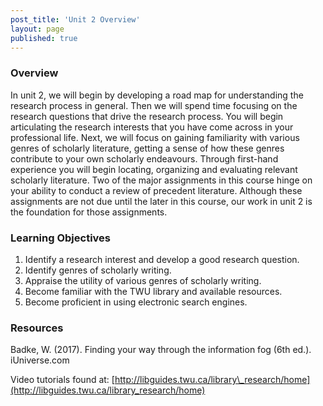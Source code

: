 ```yaml
---
post_title: 'Unit 2 Overview'
layout: page
published: true
---
```


### Overview

In unit 2, we will begin by developing a road map for understanding the research process in general. Then we will spend time focusing on the research questions that drive the research process. You will begin articulating the research interests that you have come across in your professional life. Next, we will focus on gaining familiarity with various genres of scholarly literature, getting a sense of how these genres contribute to your own scholarly endeavours.  Through first-hand experience you will begin locating, organizing and evaluating relevant scholarly literature. Two of the major assignments in this course hinge on your ability to conduct a review of precedent literature. Although these assignments are not due until the later in this course, our work in unit 2 is the foundation for those assignments.

### Learning Objectives

1. Identify a research interest and develop a good research question.
2. Identify genres of scholarly writing. 
3. Appraise the utility of various genres of scholarly writing.
4. Become familiar with the TWU library and available resources. 
5. Become proficient in using electronic search engines. 

### Resources

Badke, W. \(2017\). Finding your way through the information fog \(6th ed.\). iUniverse.com

Video tutorials found at: [http://libguides.twu.ca/library\_research/home](http://libguides.twu.ca/library_research/home)

